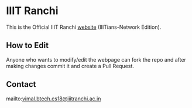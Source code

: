 # IIIT Ranchi
This is the Official IIIT Ranchi [website](https://ranchi.iiitiansnetwork.com/) (IIITians-Network Edition). 

## How to Edit
Anyone who wants to modify/edit the webpage can fork the repo and after making changes commit it and create a Pull Request.

## Contact
mailto:[vimal.btech.cs18@iiitranchi.ac.in](mailto:vimal.btech.cs18@iiitranchi.ac.in)